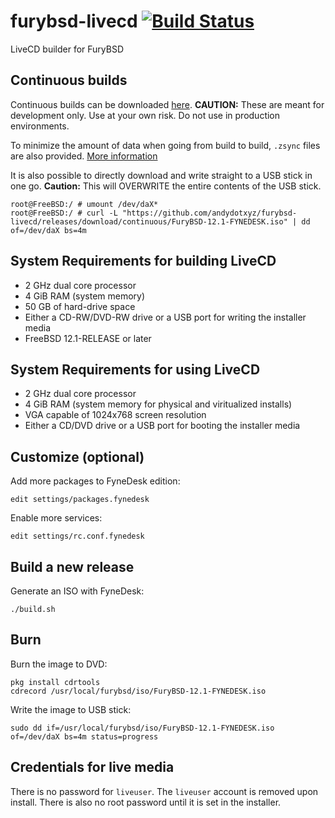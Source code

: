 # furybsd-livecd [![Build Status](https://api.cirrus-ci.com/github/andydotxyz/furybsd-livecd.svg)](https://cirrus-ci.com/github/andydotxyz/furybsd-livecd)

LiveCD builder for FuryBSD

## Continuous builds

Continuous builds can be downloaded [here](../../releases/continuous/). __CAUTION:__ These are meant for development only. Use at your own risk. Do not use in production environments.

To minimize the amount of data when going from build to build, `.zsync` files are also provided. [More information](https://askubuntu.com/questions/54241/how-do-i-update-an-iso-with-zsync)

It is also possible to directly download and write straight to a USB stick in one go. __Caution:__ This will OVERWRITE the entire contents of the USB stick.

```
root@FreeBSD:/ # umount /dev/daX*
root@FreeBSD:/ # curl -L "https://github.com/andydotxyz/furybsd-livecd/releases/download/continuous/FuryBSD-12.1-FYNEDESK.iso" | dd of=/dev/daX bs=4m
```

## System Requirements for building LiveCD

* 2 GHz dual core processor
* 4 GiB RAM (system memory)
* 50 GB of hard-drive space
* Either a CD-RW/DVD-RW drive or a USB port for writing the installer media
* FreeBSD 12.1-RELEASE or later

## System Requirements for using LiveCD

* 2 GHz dual core processor
* 4 GiB RAM (system memory for physical and viritualized installs)
* VGA capable of 1024x768 screen resolution 
* Either a CD/DVD drive or a USB port for booting the installer media

## Customize (optional)

Add more packages to FyneDesk edition:
```
edit settings/packages.fynedesk
```

Enable more services:
```
edit settings/rc.conf.fynedesk
```

## Build a new release 
Generate an ISO with FyneDesk:
```
./build.sh
```

## Burn

Burn the image to DVD:

```
pkg install cdrtools
cdrecord /usr/local/furybsd/iso/FuryBSD-12.1-FYNEDESK.iso
```

Write the image to USB stick:
```
sudo dd if=/usr/local/furybsd/iso/FuryBSD-12.1-FYNEDESK.iso of=/dev/daX bs=4m status=progress
```

## Credentials for live media

There is no password for `liveuser`. The `liveuser` account is removed upon install.  There is also no root password until it is set in the installer.

